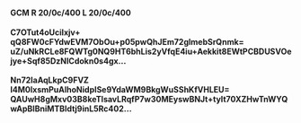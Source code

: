 #### GCM R 20/0c/400 L 20/0c/400
**C7OTut4oUciIxjv+**<br/>**qQ8FW0cFYdwEVM7ObOu+p05pwQhJEm72glmebSrQnmk=**<br/>**uZ/uNkRCLe8FQWTg0NQ9HT6bhLis2yVfqE4iu+Aekkit8EWtPCBDUSVOejye+Sqf85DzNlCdokn0s4gx...**<br/><br/>
**Nn72IaAqLkpC9FVZ**<br/>**l4M0lxsmPuAlhoNidpISe9YdaWM9BkgWuSShKfVHLEU=**<br/>**QAUwH8gMxv03B8keTlsavLRqfP7w30MEyswBNJt+tyIt70XZHwTnWYQwApBIBniMTBIdtj9inL5Rc402...**